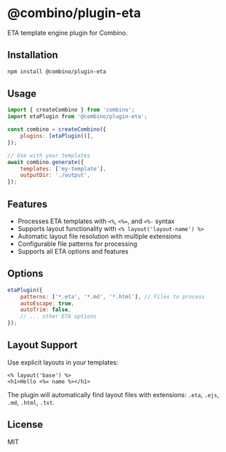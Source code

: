 # @combino/plugin-eta

ETA template engine plugin for Combino.

## Installation

```bash
npm install @combino/plugin-eta
```

## Usage

```javascript
import { createCombino } from 'combino';
import etaPlugin from '@combino/plugin-eta';

const combino = createCombino({
    plugins: [etaPlugin()],
});

// Use with your templates
await combino.generate({
    templates: ['my-template'],
    outputDir: './output',
});
```

## Features

- Processes ETA templates with `<%`, `<%=`, and `<%-` syntax
- Supports layout functionality with `<% layout('layout-name') %>`
- Automatic layout file resolution with multiple extensions
- Configurable file patterns for processing
- Supports all ETA options and features

## Options

```javascript
etaPlugin({
    patterns: ['*.eta', '*.md', '*.html'], // Files to process
    autoEscape: true,
    autoTrim: false,
    // ... other ETA options
});
```

## Layout Support

Use explicit layouts in your templates:

```eta
<% layout('base') %>
<h1>Hello <%= name %></h1>
```

The plugin will automatically find layout files with extensions: `.eta`, `.ejs`, `.md`, `.html`, `.txt`.

## License

MIT
